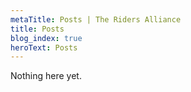 ```yaml
---
metaTitle: Posts | The Riders Alliance
title: Posts
blog_index: true
heroText: Posts
---
```

Nothing here yet.
<!-- <BlogList /> -->
